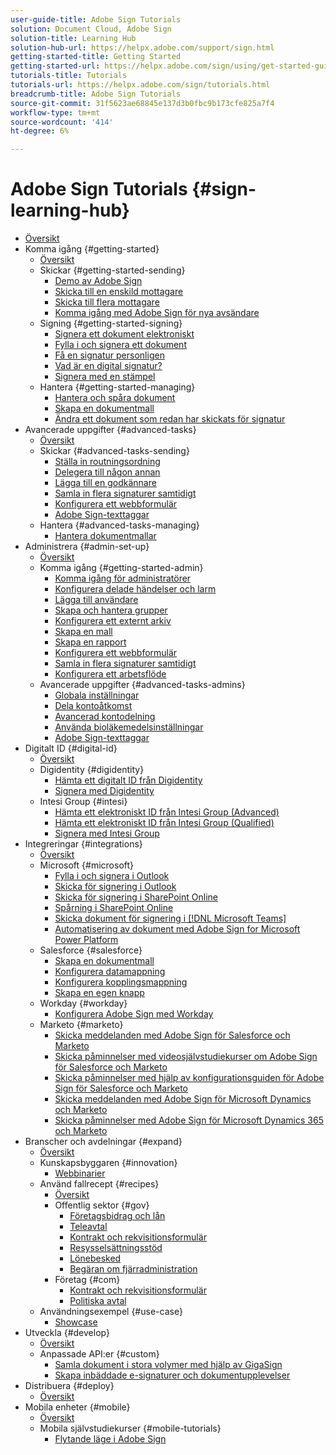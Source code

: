```yaml
---
user-guide-title: Adobe Sign Tutorials
solution: Document Cloud, Adobe Sign
solution-title: Learning Hub
solution-hub-url: https://helpx.adobe.com/support/sign.html
getting-started-title: Getting Started
getting-started-url: https://helpx.adobe.com/sign/using/get-started-guide.html
tutorials-title: Tutorials
tutorials-url: https://helpx.adobe.com/sign/tutorials.html
breadcrumb-title: Adobe Sign Tutorials
source-git-commit: 31f5623ae68845e137d3b0fbc9b173cfe825a7f4
workflow-type: tm+mt
source-wordcount: '414'
ht-degree: 6%

---
```



# Adobe Sign Tutorials {#sign-learning-hub}

+ [Översikt](overview.md)
+ Komma igång {#getting-started}
   + [Översikt](sign-beginner-tutorials/beginner-users-overview.md)
   + Skickar {#getting-started-sending}
      + [Demo av Adobe Sign](sign-beginner-tutorials/quick-tour.md)
      + [Skicka till en enskild mottagare](sign-beginner-tutorials/send-to-single-recipient.md)
      + [Skicka till flera mottagare](sign-beginner-tutorials/send-to-multiple-recipients.md)
      + [Komma igång med Adobe Sign för nya avsändare](sign-beginner-tutorials/new-sender.md)
   + Signing {#getting-started-signing}
      + [Signera ett dokument elektroniskt](sign-beginner-tutorials/electronically-sign-a-document.md)
      + [Fylla i och signera ett dokument](sign-beginner-tutorials/fill-and-sign.md)
      + [Få en signatur personligen](sign-beginner-tutorials/sign-in-person.md)
      + [Vad är en digital signatur?](sign-beginner-tutorials/sign-with-a-digital-signature.md)
      + [Signera med en stämpel](sign-beginner-tutorials/sign-with-a-stamp.md)
   + Hantera {#getting-started-managing}
      + [Hantera och spåra dokument](sign-beginner-tutorials/manage-and-track.md)
      + [Skapa en dokumentmall](https://experienceleague.adobe.com/docs/document-cloud-learn/sign-learning-hub/admin-set-up/getting-started-admin/create-a-template.html)
      + [Ändra ett dokument som redan har skickats för signatur](sign-beginner-tutorials/modify-in-flight.md)
+ Avancerade uppgifter {#advanced-tasks}
   + [Översikt](sign-advanced-users/advanced-users-overview.md)
   + Skickar {#advanced-tasks-sending}
      + [Ställa in routningsordning](sign-advanced-users/setting-up-routing.md)
      + [Delegera till någon annan](sign-advanced-users/delegate-signature.md)
      + [Lägga till en godkännare](sign-advanced-users/add-an-approver.md)
      + [Samla in flera signaturer samtidigt](https://experienceleague.adobe.com/docs/document-cloud-learn/sign-learning-hub/admin-set-up/getting-started-admin/megasign.html)
      + [Konfigurera ett webbformulär](https://experienceleague.adobe.com/docs/document-cloud-learn/sign-learning-hub/admin-set-up/getting-started-admin/webform.html)
      + [Adobe Sign-texttaggar](https://experienceleague.adobe.com/docs/document-cloud-learn/sign-learning-hub/admin-set-up/advanced-tasks-admins/adobe-sign-text-tagging.html)
   + Hantera {#advanced-tasks-managing}
      + [Hantera dokumentmallar](sign-advanced-users/edit-a-template.md)
+ Administrera {#admin-set-up}
   + [Översikt](admin/intro-admin-overview.md)
   + Komma igång {#getting-started-admin}
      + [Komma igång för administratörer](admin/up-and-running-admin.md)
      + [Konfigurera delade händelser och larm](admin/set-up-shared-events-and-alert.md)
      + [Lägga till användare](admin/add-users-to-your-account.md)
      + [Skapa och hantera grupper](admin/create-and-manage-groups.md)
      + [Konfigurera ett externt arkiv](admin/set-up-your-external-archive.md)
      + [Skapa en mall](sign-advanced-users/create-a-template.md)
      + [Skapa en rapport](admin/create-a-report.md)
      + [Konfigurera ett webbformulär](sign-advanced-users/webform.md)
      + [Samla in flera signaturer samtidigt](sign-advanced-users/megasign.md)
      + [Konfigurera ett arbetsflöde](admin/building-a-custom-workflow.md)
   + Avancerade uppgifter {#advanced-tasks-admins}
      + [Globala inställningar](admin/learn-about-global-settings.md)
      + [Dela kontoåtkomst](admin/share-account-access.md)
      + [Avancerad kontodelning](admin/advanced-account-sharing.md)
      + [Använda bioläkemedelsinställningar](admin/use-bio-pharma-settings.md)
      + [Adobe Sign-texttaggar](sign-advanced-users/adobe-sign-text-tagging.md)
+ Digitalt ID {#digital-id}
   + [Översikt](digitalid/digitalid-overview.md)
   + Digidentity {#digidentity}
      + [Hämta ett digitalt ID från Digidentity](digitalid/digidentity-reg.md)
      + [Signera med Digidentity](digitalid/digidentity-sign.md)
   + Intesi Group {#intesi}
      + [Hämta ett elektroniskt ID från Intesi Group (Advanced)](digitalid/intesi-advanced.md)
      + [Hämta ett elektroniskt ID från Intesi Group (Qualified)](digitalid/intesi-qualified.md)
      + [Signera med Intesi Group](digitalid/intesi-sign.md)
+ Integreringar {#integrations}
   + [Översikt](integrations/integrations-overview.md)
   + Microsoft {#microsoft}
      + [Fylla i och signera i Outlook](integrations/fill-and-sign-doc-microsoft-outlook.md)
      + [Skicka för signering i Outlook](integrations/send-for-signature-with-outlook.md)
      + [Skicka för signering i SharePoint Online](integrations/send-for-signature-with-sharepoint-online.md)
      + [Spårning i SharePoint Online](integrations/track-an-agreement-with-sharepoint-online.md)
      + [Skicka dokument för signering i [!DNL Microsoft Teams]](integrations/adobe-sign-teams-mortgage.md)
      + [Automatisering av dokument med Adobe Sign for Microsoft Power Platform](integrations/documentautomation.md)
   + Salesforce {#salesforce}
      + [Skapa en dokumentmall](integrations/create-an-agreement-template.md)
      + [Konfigurera datamappning](integrations/set-up-data-mapping.md)
      + [Konfigurera kopplingsmappning](integrations/set-up-merging-map.md)
      + [Skapa en egen knapp](integrations/create-a-custom-button.md)
   + Workday {#workday}
      + [Konfigurera Adobe Sign med Workday](integrations/workday.md)
   + Marketo {#marketo}
      + [Skicka meddelanden med Adobe Sign för Salesforce och Marketo](integrations/marketo-salesforce-sms.md)
      + [Skicka påminnelser med videosjälvstudiekurser om Adobe Sign för Salesforce och Marketo](integrations/marketo-salesforce-reminder-video.md)
      + [Skicka påminnelser med hjälp av konfigurationsguiden för Adobe Sign för Salesforce och Marketo](integrations/marketo-salesforce-reminder.md)
      + [Skicka meddelanden med Adobe Sign för Microsoft Dynamics och Marketo](integrations/marketo-dynamics-sms.md)
      + [Skicka påminnelser med Adobe Sign för Microsoft Dynamics 365 och Marketo](integrations/marketo-dynamics-reminder.md)
+ Branscher och avdelningar {#expand}
   + [Översikt](sign-usecase/expand-inspire-overview.md)
   + Kunskapsbyggaren {#innovation}
      + [Webbinarier](sign-usecase/innovation-series.md)
   + Använd fallrecept {#recipes}
      + [Översikt](sign-usecase/recipes.md)
      + Offentlig sektor {#gov}
         + [Företagsbidrag och lån](sign-usecase/usecasegovgrants.md)
         + [Teleavtal](sign-usecase/usecasegovtelework.md)
         + [Kontrakt och rekvisitionsformulär](sign-usecase/usecasegovcontracts.md)
         + [Resysselsättningsstöd](sign-usecase/usecasegovreemployment.md)
         + [Lönebesked](sign-usecase/usecasegovpaycheck.md)
         + [Begäran om fjärradministration](sign-usecase/usecasegovremote.md)
      + Företag {#com}
         + [Kontrakt och rekvisitionsformulär](sign-usecase/usecasecomcontracts.md)
         + [Politiska avtal](sign-usecase/usecasecompolicy.md)
   + Användningsexempel {#use-case}
      + [Showcase](sign-usecase/use-case-showcase.md)
+ Utveckla {#develop}
   + [Översikt](develop/develop-overview.md)
   + Anpassade API:er {#custom}
      + [Samla dokument i stora volymer med hjälp av GigaSign](develop/gigasign.md)
      + [Skapa inbäddade e-signaturer och dokumentupplevelser](develop/embeddedesignature.md)
+ Distribuera {#deploy}
   + [Översikt](deploy-overview.md)
+ Mobila enheter {#mobile}
   + [Översikt](mobile/mobile-overview.md)
   + Mobila självstudiekurser {#mobile-tutorials}
      + [Flytande läge i Adobe Sign](mobile/liquidmode.md)
